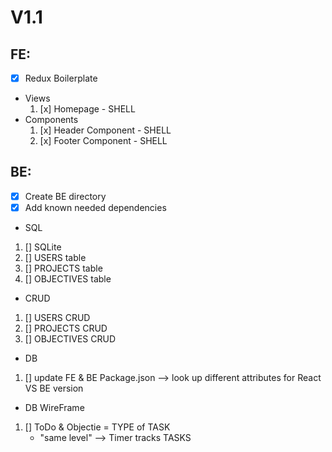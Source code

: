 # V1.1
    
## FE: 
- [x] Redux Boilerplate
- Views
    1) [x] Homepage - SHELL
- Components
    1) [x] Header Component - SHELL
    2) [x] Footer Component - SHELL
    
## BE:
- [x] Create BE directory
- [x] Add known needed dependencies

- SQL
1) [] SQLite
2) [] USERS table
3) [] PROJECTS table
4) [] OBJECTIVES table

- CRUD
1) [] USERS CRUD
2) [] PROJECTS CRUD
3) [] OBJECTIVES CRUD

- DB 
1) [] update FE & BE Package.json --> look up different attributes for React VS BE version

- DB WireFrame
1) [] ToDo & Objectie = TYPE of TASK 
    - "same level" --> Timer tracks TASKS


